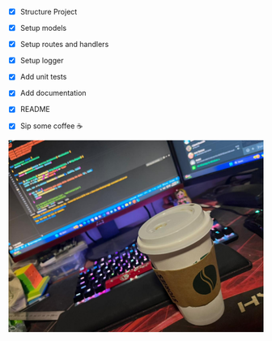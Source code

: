 - [x] Structure Project
- [x] Setup models
- [x] Setup routes and handlers
- [x] Setup logger
- [x] Add unit tests
- [x] Add documentation
- [x] README

- [x] Sip some coffee ☕

![Coffee](/assets/coffee.jpeg)
